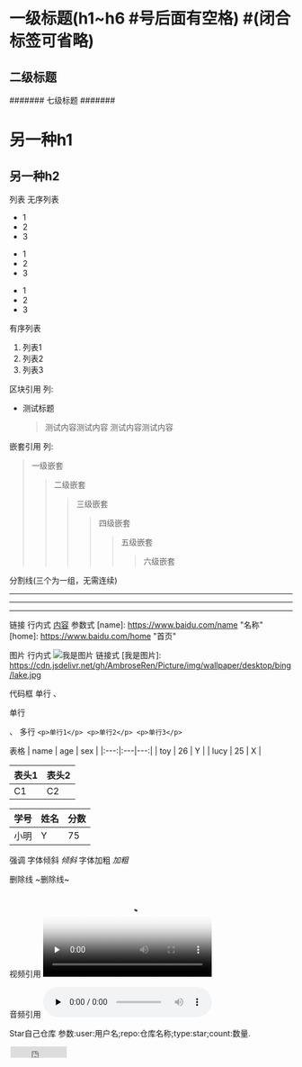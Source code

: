 
# 一级标题(h1~h6 #号后面有空格) #(闭合标签可省略)
## 二级标题 ##
####### 七级标题 #######

另一种h1
===================
另一种h2
-------------------

列表
  无序列表
 * 1
 * 2
 * 3
 
 + 1
 + 2
 + 3
 
 - 1
 - 2
 - 3
 
  有序列表
 1. 列表1
 2. 列表2
 3. 列表3
 
 区块引用
   列:
 * 测试标题
   > 测试内容测试内容
   测试内容测试内容
   
 嵌套引用
   列:
 > 一级嵌套
 >> 二级嵌套
 >>> 三级嵌套
 >>>> 四级嵌套
 >>>>> 五级嵌套
 >>>>>> 六级嵌套
 
 分割线(三个为一组，无需连续)
 ***
 ---
 _ _ _

链接
  行内式
    [内容](https://www.baidu.com)
  参数式
    [name]: https://www.baidu.com/name "名称"
    [home]: https://www.baidu.com/home "首页"

图片
  行内式
    ![我是图片](https://cdn.jsdelivr.net/gh/AmbroseRen/Picture/img/wallpaper/desktop/bing/lake.jpg)
  链接式
    [我是图片]: https://cdn.jsdelivr.net/gh/AmbroseRen/Picture/img/wallpaper/desktop/bing/lake.jpg

代码框
  单行
    、<p>单行</p>、
  多行
    ```
    <p>单行1</p>
    <p>单行2</p>
    <p>单行3</p>
    ```

表格
  | name | age | sex |
  |:---:|:---|---:|
  | toy | 26 | Y |
  | lucy | 25 | X |
  
  表头1 | 表头2
  ------|-----
  C1    | C2
  
  学号|姓名|分数
  -|-|-
  小明|Y|75
  
强调
  字体倾斜
    *倾斜*
  字体加粗
    _加粗_

删除线
  ~删除线~

视频引用
<video id="video" controls="" preload="none" poster="http://img.blog.fandong.me/2017-08-26-Markdown-Advance-Video.jpg">
    <source id="mp4" src="http://img.blog.fandong.me/2017-08-26-Markdown-Advance-Video.mp4" type="video/mp4">
</video>

音频引用
<audio id="audio" controls="" preload="none">
    <source id="mp3" src="http://qiniu.cloud.fandong.me/Music_iP%E8%B5%B5%E9%9C%B2%20-%20%E7%A6%BB%E6%AD%8C%20%28Live%29.mp3">
</audio>

Star自己仓库
  参数:user:用户名;repo:仓库名称;type:star;count:数量.
<iframe
  style="margin-left: 2px; margin-bottom:-5px;"
  frameborder="0" scrolling="0" width="100px" height="20px"
  src="https://ghbtns.com/github-btn.html?user=AmbroseRen&repo=ambroseren.github.io&type=star&count=true" >
</iframe>






